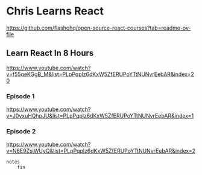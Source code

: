 # Chris Learns React
https://github.com/flashohq/open-source-react-courses?tab=readme-ov-file

## Learn React In 8 Hours
https://www.youtube.com/watch?v=f55qeKGgB_M&list=PLpPqplz6dKxW5ZfERUPoYTtNUNvrEebAR&index=20

### Episode 1
https://www.youtube.com/watch?v=J0yxuHQhpJU&list=PLpPqplz6dKxW5ZfERUPoYTtNUNvrEebAR&index=1

### Episode 2
https://www.youtube.com/watch?v=N6E9ZsiWUyQ&list=PLpPqplz6dKxW5ZfERUPoYTtNUNvrEebAR&index=2 

```
notes
    fin
```
